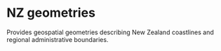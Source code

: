 # NZ geometries

Provides geospatial geometries describing New Zealand coastlines and regional administrative boundaries.
